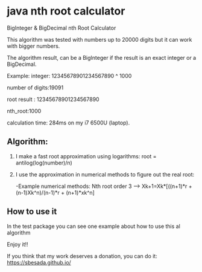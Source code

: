 # java nth root calculator

BigInteger &amp; BigDecimal nth Root Calculator

This algorithm was tested with numbers up to 20000 digits but it can work with bigger numbers.

The algorithm result, can be a BigInteger if the result is an exact integer or a BigDecimal.

Example:
integer: 12345678901234567890 ^ 1000

number of digits:19091

root result : 12345678901234567890

nth_root:1000
 
calculation time: 284ms on my i7 6500U (laptop).

## Algorithm:

 1. I make a fast root approximation using logarithms: root = antilog(log(number)/n)
 
 2. I use the approximation in numerical methods to figure out the real root:
 
    -Example numerical methods: Nth root order 3 --> Xk+1=Xk*[((n+1)*r + (n-1)Xk^n)/(n-1)*r + (n+1)*xk^n]
    
 ## How to use it
 
   In the test package you can see one example about how to use this al algorithm
   
   
    
Enjoy it!!

If you think that my work deserves a donation, you can do it: https://sbesada.github.io/


